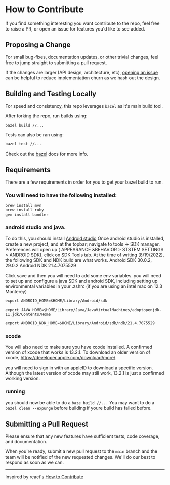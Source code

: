 # How to Contribute

If you find something interesting you want contribute to the repo, feel free to raise a PR, or open an issue for features you'd like to see added.

## Proposing a Change

For small bug-fixes, documentation updates, or other trivial changes, feel free to jump straight to submitting a pull request. 

If the changes are larger (API design, architecture, etc), [opening an issue](https://github.com/player-ui/player/issues/new/choose) can be helpful to reduce implementation churn as we hash out the design.

## Building and Testing Locally

For speed and consistency, this repo leverages `bazel` as it's main build tool.

After forking the repo, run builds using:

```bash
bazel build //...
```

Tests can also be ran using:

```bash
bazel test //...
```
Check out the [bazel](https://bazel.build/) docs for more info.

## Requirements

There are a few requirements in order for you to get your bazel build to run.

 ### You will need to have the following installed:

```
brew install mvn
brew install ruby
gem install bundler

```

###  android studio and java.

To do this, you should install [Android studio](https://developer.android.com/studio/?gclid=Cj0KCQjw0oyYBhDGARIsAMZEuMuf8iTh2xbMsrPY60dy8oTIJdeDm4Wi5BQdOx_b95-8DQLY3BjI5CUaApftEALw_wcB&gclsrc=aw.ds)
Once android studio is installed, create a new project, and at the topbar; navigate to tools -> SDK manager.
Preferences will open up ( APPEARANCE &BEHAVIOR > STSTEM SETTINGS > ANDROID SDK), click on SDK Tools tab.
At the time of writing (8/19/2022), the following SDK and NDK build are what works.
Android SDK 30.0.2, 29.0.2
Android NDK 21.4.7075529

Click save and then you will need to add some env variables.
you will need to set up and configure a java SDK and android SDK, including setting up environmental variables in your .zshrc (if you are using an intel mac on 12.3 Monterey)

```
export ANDROID_HOME=$HOME/Library/Android/sdk

export JAVA_HOME=$HOME/Library/Java/JavaVirtualMachines/adoptopenjdk-11.jdk/Contents/Home

export ANDROID_NDK_HOME=$HOME/Library/Android/sdk/ndk/21.4.7075529
```

### xcode

You will also need to make sure you have xcode installed.
A confirmed version of xcode that works is 13.2.1. To download an older version of xcode,
https://developer.apple.com/download/more/

you will need to sign in with an appleID to download a specific version. Although the latest version of xcode may still work, 13.2.1 is just a confirmed working version.

### running

you should now be able to do a `baze build //...`
You may want to do a `bazel clean --expunge` before building if youre build has failed before.



## Submitting a Pull Request

Please ensure that any new features have sufficient tests, code coverage, and documentation. 

When you're ready, submit a new pull request to the `main` branch and the team will be notified of the new requested changes. We'll do our best to respond as soon as we can. 

---

Inspired by react's [How to Contribute](https://reactjs.org/docs/how-to-contribute.html)
